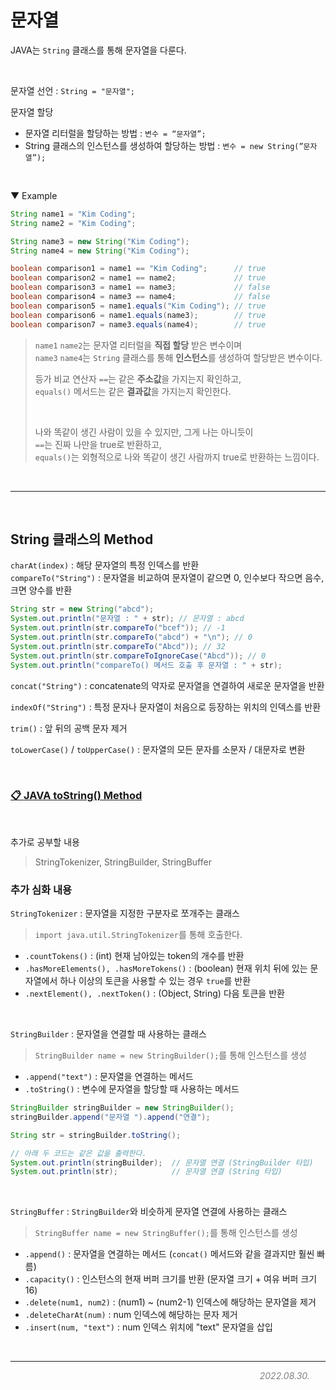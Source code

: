 # 문자열

JAVA는 ```String``` 클래스를 통해 문자열을 다룬다.

<br>

문자열 선언 : ```String = "문자열";```  

문자열 할당
- 문자열 리터럴을 할당하는 방법 : ```변수 = “문자열”;```  
- String 클래스의 인스턴스를 생성하여 할당하는 방법 : ```변수 = new String(”문자열”);```

<br>

▼ Example

```java
String name1 = "Kim Coding";
String name2 = "Kim Coding";

String name3 = new String("Kim Coding");
String name4 = new String("Kim Coding");

boolean comparison1 = name1 == "Kim Coding";      // true
boolean comparison2 = name1 == name2;             // true
boolean comparison3 = name1 == name3;             // false
boolean comparison4 = name3 == name4;             // false
boolean comparison5 = name1.equals("Kim Coding"); // true
boolean comparison6 = name1.equals(name3);        // true
boolean comparison7 = name3.equals(name4);        // true
```

> ```name1``` ```name2```는 문자열 리터럴을 **직접 할당** 받은 변수이며  
> ```name3``` ```name4```는 ```String``` 클래스를 통해 **인스턴스**를 생성하여 할당받은 변수이다.
> 
> 등가 비교 연산자 ```==```는 같은 **주소값**을 가지는지 확인하고,  
> ```equals()``` 메서드는 같은 **결과값**을 가지는지 확인한다.
>
> <br>
>
> 나와 똑같이 생긴 사람이 있을 수 있지만, 그게 나는 아니듯이  
> ```==```는 진짜 나만을 true로 반환하고,   
> ```equals()```는 외형적으로 나와 똑같이 생긴 사람까지 true로 반환하는 느낌이다.

<br>

***

<br>

## String 클래스의 Method

```charAt(index)``` : 해당 문자열의 특정 인덱스를 반환  
```compareTo("String")``` : 문자열을 비교하여 문자열이 같으면 0, 인수보다 작으면 음수, 크면 양수를 반환
```java
String str = new String("abcd");
System.out.println("문자열 : " + str); // 문자열 : abcd
System.out.println(str.compareTo("bcef")); // -1
System.out.println(str.compareTo("abcd") + "\n"); // 0
System.out.println(str.compareTo("Abcd")); // 32
System.out.println(str.compareToIgnoreCase("Abcd")); // 0
System.out.println("compareTo() 메서드 호출 후 문자열 : " + str); 
```

```concat("String")``` : concatenate의 약자로 문자열을 연결하여 새로운 문자열을 반환

```indexOf("String")``` : 특정 문자나 문자열이 처음으로 등장하는 위치의 인덱스를 반환

```trim()``` : 앞 뒤의 공백 문자 제거

```toLowerCase()``` / ```toUpperCase()``` : 문자열의 모든 문자를 소문자 / 대문자로 변환

<br>

### [📋 **JAVA toString() Method**](https://www.javatpoint.com/understanding-toString()-method)

<br>

추가로 공부할 내용

> StringTokenizer, StringBuilder, StringBuffer

### 추가 심화 내용

```StringTokenizer``` : 문자열을 지정한 구분자로 쪼개주는 클래스
> ```import java.util.StringTokenizer```를 통해 호출한다.
- ```.countTokens()``` : (int) 현재 남아있는 token의 개수를 반환
- ```.hasMoreElements(), .hasMoreTokens()``` : (boolean) 현재 위치 뒤에 있는 문자열에서 하나 이상의 토큰을 사용할 수 있는 경우 ```true```를 반환
- ```.nextElement(), .nextToken()``` : (Object, String) 다음 토큰을 반환

<br>

```StringBuilder``` : 문자열을 연결할 때 사용하는 클래스   
> ```StringBuilder name = new StringBuilder();```를 통해 인스턴스를 생성
- ```.append("text")``` : 문자열을 연결하는 메서드
- ```.toString()``` : 변수에 문자열을 할당할 때 사용하는 메서드

```java
StringBuilder stringBuilder = new StringBuilder();
stringBuilder.append("문자열 ").append("연결");

String str = stringBuilder.toString();

// 아래 두 코드는 같은 값을 출력한다.
System.out.println(stringBuilder);  // 문자열 연결 (StringBuilder 타입)
System.out.println(str);            // 문자열 연결 (String 타입)
```

<br>

```StringBuffer``` : ```StringBuilder```와 비슷하게 문자열 연결에 사용하는 클래스
> ```StringBuffer name = new StringBuffer();```를 통해 인스턴스를 생성
- ```.append()``` : 문자열을 연결하는 메서드 (```concat()``` 메서드와 같을 결과지만 훨씬 빠름)
- ```.capacity()``` : 인스턴스의 현재 버퍼 크기를 반환 (문자열 크기 + 여유 버퍼 크기 16)
- ```.delete(num1, num2)``` : (num1) ~ (num2-1) 인덱스에 해당하는 문자열을 제거
- ```.deleteCharAt(num)``` : num 인덱스에 해당하는 문자 제거
- ```.insert(num, "text")``` : num 인덱스 위치에 "text" 문자열을 삽입

<br>

***

<span style="color: gray ; display: inline-block; width: 95%; text-align: right;">_2022.08.30._</span>
